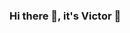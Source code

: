 ### Hi there 👋, it's Victor 🤸

<!--
**victorlrz/victorlrz** is a ✨ _special_ ✨ repository because its `README.md` (this file) appears on your GitHub profile.

Here are some ideas to get you started:

- 🌱 I’m currently finishing my double degree master at ESILV (french engineering school) - EMLV (french business school) I'll get a master in Fintech and another in Corporate Finance

- 👯 I’m looking to collaborate on cryptocurrencies and blockchain projets !
-->


